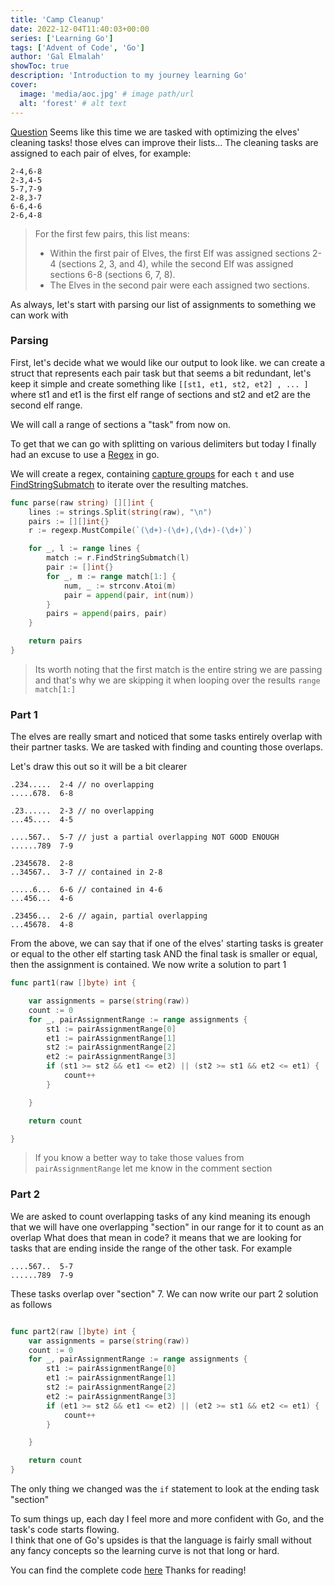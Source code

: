 ```yaml
---
title: 'Camp Cleanup'
date: 2022-12-04T11:40:03+00:00
series: ['Learning Go']
tags: ['Advent of Code', 'Go']
author: 'Gal Elmalah'
showToc: true
description: 'Introduction to my journey learning Go'
cover:
  image: 'media/aoc.jpg' # image path/url
  alt: 'forest' # alt text
---
```


[Question](https://adventofcode.com/2022/day/4)
Seems like this time we are tasked with optimizing the elves' cleaning tasks! those elves can improve their lists...
The cleaning tasks are assigned to each pair of elves, for example:

```
2-4,6-8
2-3,4-5
5-7,7-9
2-8,3-7
6-6,4-6
2-6,4-8
```

> For the first few pairs, this list means:
>
> - Within the first pair of Elves, the first Elf was assigned sections 2-4 (sections 2, 3, and 4), while the second Elf was assigned sections 6-8 (sections 6, 7, 8).
> - The Elves in the second pair were each assigned two sections.

As always, let's start with parsing our list of assignments to something we can work with

### Parsing

First, let's decide what we would like our output to look like.
we can create a struct that represents each pair task but that seems a bit redundant, let's keep it simple and create something like
`[[st1, et1, st2, et2] , ... ]` where st1 and et1 is the first elf range of sections and st2 and et2 are the second elf range.

We will call a range of sections a "task" from now on.

To get that we can go with splitting on various delimiters but today I finally had an excuse to use a [Regex](https://pkg.go.dev/regexp) in go.

We will create a regex, containing [capture groups](https://pkg.go.dev/regexp/syntax) for each `t` and use
[FindStringSubmatch](https://pkg.go.dev/regexp#Regexp.FindStringSubmatch) to iterate over the resulting matches.

```go
func parse(raw string) [][]int {
	lines := strings.Split(string(raw), "\n")
	pairs := [][]int{}
	r := regexp.MustCompile(`(\d+)-(\d+),(\d+)-(\d+)`)

	for _, l := range lines {
		match := r.FindStringSubmatch(l)
		pair := []int{}
		for _, m := range match[1:] {
			num, _ := strconv.Atoi(m)
			pair = append(pair, int(num))
		}
		pairs = append(pairs, pair)
	}

	return pairs
}

```

> Its worth noting that the first match is the entire string we are passing and that's why we are skipping it when looping over the results `range match[1:]`

### Part 1

The elves are really smart and noticed that some tasks entirely overlap with their partner tasks.
We are tasked with finding and counting those overlaps.

Let's draw this out so it will be a bit clearer

```
.234.....  2-4 // no overlapping
.....678.  6-8

.23......  2-3 // no overlapping
...45....  4-5

....567..  5-7 // just a partial overlapping NOT GOOD ENOUGH
......789  7-9

.2345678.  2-8
..34567..  3-7 // contained in 2-8

.....6...  6-6 // contained in 4-6
...456...  4-6

.23456...  2-6 // again, partial overlapping
...45678.  4-8
```

From the above, we can say that if one of the elves' starting tasks is greater or equal to the other elf starting task AND the final task is smaller or equal, then the assignment is contained.
We now write a solution to part 1

```go
func part1(raw []byte) int {

	var assignments = parse(string(raw))
	count := 0
	for _, pairAssignmentRange := range assignments {
		st1 := pairAssignmentRange[0]
		et1 := pairAssignmentRange[1]
		st2 := pairAssignmentRange[2]
		et2 := pairAssignmentRange[3]
		if (st1 >= st2 && et1 <= et2) || (st2 >= st1 && et2 <= et1) {
			count++
		}

	}

	return count

}
```

> If you know a better way to take those values from `pairAssignmentRange` let me know in the comment section

### Part 2

We are asked to count overlapping tasks of any kind meaning its enough that we will have one overlapping "section" in our range for it to count as an overlap
What does that mean in code? it means that we are looking for tasks that are ending inside the range of the other task.
For example

```
....567..  5-7
......789  7-9
```

These tasks overlap over "section" 7.
We can now write our part 2 solution as follows

```go

func part2(raw []byte) int {
	var assignments = parse(string(raw))
	count := 0
	for _, pairAssignmentRange := range assignments {
		st1 := pairAssignmentRange[0]
		et1 := pairAssignmentRange[1]
		st2 := pairAssignmentRange[2]
		et2 := pairAssignmentRange[3]
		if (et1 >= st2 && et1 <= et2) || (et2 >= st1 && et2 <= et1) {
			count++
		}

	}

	return count
}

```

The only thing we changed was the `if` statement to look at the ending task "section"

To sum things up, each day I feel more and more confident with Go, and the task's code starts flowing.  
I think that one of Go's upsides is that the language is fairly small without any fancy concepts so the learning curve is not that long or hard.

You can find the complete code [here](https://gist.github.com/galElmalah/ddc546f264eb55d56bc762bd1118cced)
Thanks for reading!
